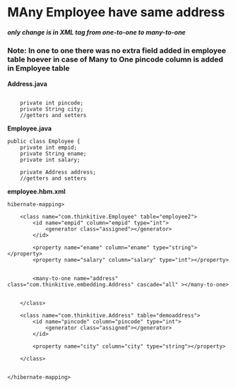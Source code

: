 # MAny Employee have same address

##### only change is in XML tag from  one-to-one to many-to-one

### Note: In one to one there was no extra field added in employee table hoever in case of Many to One pincode column is added in Employee table
**Address.java**
```public class Address {
	
	private int pincode;
	private String city;
	//getters and setters
```

**Employee.java**
```
public class Employee {
	private int empid;
	private String ename;
	private int salary;
	
	private Address address;
    //getters and setters
```

**employee.hbm.xml**
```
hibernate-mapping>
	
	<class name="com.thinkitive.Employee" table="employee2">
		<id name="empid" column="empid" type="int">
			<generator class="assigned"></generator>
		</id>

		<property name="ename" column="ename" type="string"></property>
		<property name="salary" column="salary" type="int"></property>


		<many-to-one name="address" class="com.thinkitive.embedding.Address" cascade="all" ></many-to-one>


	</class>

	<class name="com.thinkitive.Address" table="demoaddress">
		<id name="pincode" column="pincode" type="int">
			<generator class="assigned"></generator>
		</id>

		<property name="city" column="city" type="string"></property>

	</class>
	
	
</hibernate-mapping> 
```